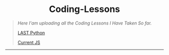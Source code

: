 <h1 align="center">Coding-Lessons</h1>

<blockquote>
  <p><i>Here I'am uploading all the Coding Lessons I Have Taken So far.</i></p>
  <p>
    <a href="https://github.com/SimeonTsvetanov/Coding-Lessons/tree/master/SoftUni%20Lessons/Python%20Development/Python%20Advanced%20January%202020/Python%20OOP">LAST Python</a>
  </p>
  <p>
      <a href="https://github.com/SimeonTsvetanov/Coding-Lessons/tree/master/SoftUni%20Lessons/JavaScript%20Development/JS%20Fundamentals%20January%202020">Current JS
  </p>
</blockquote>
<hr>

